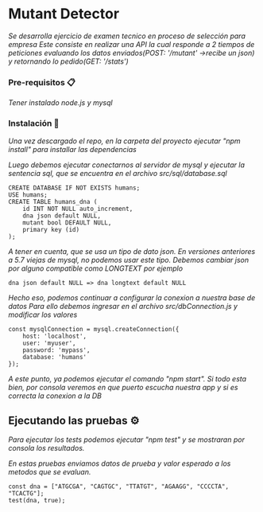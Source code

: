 # Mutant Detector

_Se desarrolla ejercicio de examen tecnico en proceso de selección para empresa_
_Este consiste en realizar una API la cual responde a 2 tiempos de peticiones evaluando los datos enviados(POST: '/mutant' ->recibe un json) y retornando lo pedido(GET: '/stats')_

### Pre-requisitos 📋

_Tener instalado node.js y mysql_

### Instalación 🔧

_Una vez descargado el repo, en la carpeta del proyecto ejecutar "npm install" para installar las dependencias_

_Luego debemos ejecutar conectarnos al servidor de mysql y ejecutar la sentencia sql, que se encuentra en el archivo src/sql/database.sql_

```
CREATE DATABASE IF NOT EXISTS humans;
USE humans; 
CREATE TABLE humans_dna (
	id INT NOT NULL auto_increment,
	dna json default NULL,
	mutant bool DEFAULT NULL,
    primary key (id)
);
```
_A tener en cuenta, que se usa un tipo de dato json. 
En versiones anteriores a 5.7 viejas de mysql, no podemos usar este tipo. Debemos cambiar json por alguno compatible como LONGTEXT por ejemplo_
```
dna json default NULL => dna longtext default NULL
```
_Hecho eso, podemos continuar a configurar la conexion a nuestra base de datos_
_Para ello debemos ingresar en el archivo src/dbConnection.js y modificar los valores_

```
const mysqlConnection = mysql.createConnection({
    host: 'localhost',
    user: 'myuser',
    password: 'mypass',
    database: 'humans'
});
```

_A este punto, ya podemos ejecutar el comando "npm start". 
Si todo esta bien, por consola veremos en que puerto escucha nuestra app y si es correcta la conexion a la DB_

## Ejecutando las pruebas ⚙️
_Para ejecutar los tests podemos ejecutar "npm test" y se mostraran por consola los resultados._

_En estas pruebas enviamos datos de prueba y valor esperado a los metodos que se evaluan._

```
const dna = ["ATGCGA", "CAGTGC", "TTATGT", "AGAAGG", "CCCCTA", "TCACTG"];
test(dna, true);
```
